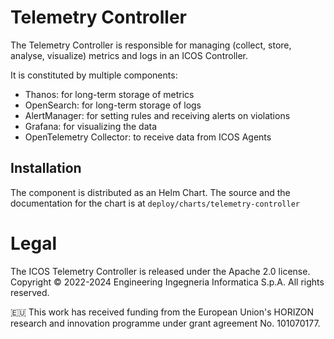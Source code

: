 # Telemetry Controller

The Telemetry Controller is responsible for managing (collect, store, analyse, visualize) metrics and logs in an ICOS Controller.

It is constituted by multiple components:
- Thanos: for long-term storage of metrics
- OpenSearch: for long-term storage of logs
- AlertManager: for setting rules and receiving alerts on violations
- Grafana: for visualizing the data
- OpenTelemetry Collector: to receive data from ICOS Agents

## Installation

The component is distributed as an Helm Chart. The source and the documentation for the chart is at `deploy/charts/telemetry-controller`

# Legal
The ICOS Telemetry Controller is released under the Apache 2.0 license.
Copyright © 2022-2024 Engineering Ingegneria Informatica S.p.A. All rights reserved.

🇪🇺 This work has received funding from the European Union's HORIZON research and innovation programme under grant agreement No. 101070177.
